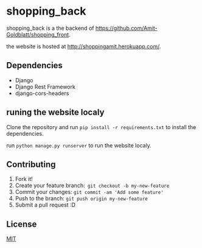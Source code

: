 <h1>shopping_back</h1>
<p>shopping_back is a the backend of <a href="https://github.com/Amit-Goldblatt/shopping_front">https://github.com/Amit-Goldblatt/shopping_front</a>.</p>
<p>the website is hosted at <a href="http://shoppingamit.herokuapp.com/">http://shoppingamit.herokuapp.com/</a>.</p>
<h2>Dependencies</h2>
<ul>
    <li>Django</li>
    <li>Django Rest Framework</li>
    <li>django-cors-headers</li>
</ul>
<h2>runing the website localy</h2>
<p>Clone the repository and run <code>pip install -r requirements.txt</code> to install the dependencies.</p>
<p>run <code>python manage.py runserver</code> to run the website localy.</p>

<h2>Contributing</h2>

1. Fork it!
2. Create your feature branch:``` git checkout -b my-new-feature```
3. Commit your changes: ```git commit -am 'Add some feature'```
4. Push to the branch: ```git push origin my-new-feature```
5. Submit a pull request :D
<h2>License</h2>

[MIT](https://choosealicense.com/licenses/mit/)
